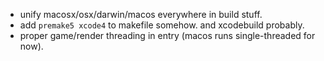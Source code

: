 - unify macosx/osx/darwin/macos everywhere in build stuff.
- add `premake5 xcode4` to makefile somehow. and xcodebuild probably.
- proper game/render threading in entry (macos runs single-threaded for now).

